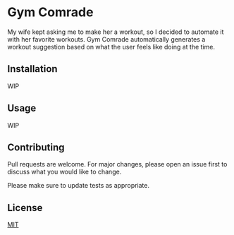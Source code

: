 # Gym Comrade
My wife kept asking me to make her a workout, so I decided to automate it with her favorite workouts.
Gym Comrade automatically generates a workout suggestion based on what the user feels like doing at the time.

## Installation

WIP

## Usage

WIP

## Contributing

Pull requests are welcome. For major changes, please open an issue first
to discuss what you would like to change.

Please make sure to update tests as appropriate.

## License

[MIT](https://choosealicense.com/licenses/mit/)
